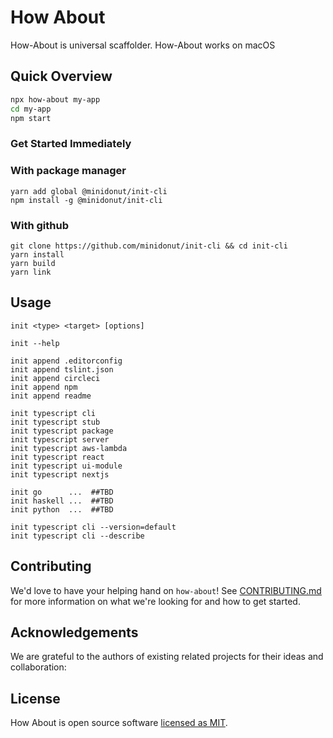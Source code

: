 # How About

How-About is universal scaffolder.
How-About works on macOS

## Quick Overview

```sh
npx how-about my-app
cd my-app
npm start
```

### Get Started Immediately

### With package manager
``` shell
yarn add global @minidonut/init-cli
npm install -g @minidonut/init-cli
```

### With github
``` shell
git clone https://github.com/minidonut/init-cli && cd init-cli
yarn install
yarn build
yarn link
```

## Usage
``` shell
init <type> <target> [options]

init --help

init append .editorconfig
init append tslint.json
init append circleci
init append npm
init append readme

init typescript cli
init typescript stub
init typescript package
init typescript server
init typescript aws-lambda
init typescript react
init typescript ui-module
init typescript nextjs

init go      ...  ##TBD
init haskell ...  ##TBD
init python  ...  ##TBD

init typescript cli --version=default
init typescript cli --describe
```


## Contributing

We'd love to have your helping hand on `how-about`! See [CONTRIBUTING.md](CONTRIBUTING.md) for more information on what we're looking for and how to get started.

## Acknowledgements

We are grateful to the authors of existing related projects for their ideas and collaboration:

## License

How About is open source software [licensed as MIT](https://github.com/minidonut/how-about/blob/master/LICENSE).
